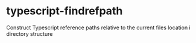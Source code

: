 # typescript-findrefpath
Construct Typescript reference paths relative to the current files location i directory structure
